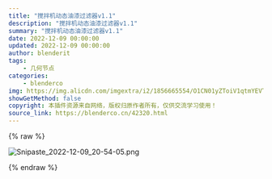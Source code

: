 ```yaml
---
title: "搅拌机动态油漆过滤器v1.1"
description: "搅拌机动态油漆过滤器v1.1"
summary: "搅拌机动态油漆过滤器v1.1"
date: 2022-12-09 00:00:00
updated: 2022-12-09 00:00:00
author: blenderit
tags: 
    - 几何节点
categories:
    - blenderco
img: https://img.alicdn.com/imgextra/i2/1856665554/O1CN01yZToiV1qtmYEVTxvX_!!1856665554.png
showGetMethod: false
copyright: 本插件资源来自网络，版权归原作者所有，仅供交流学习使用！
source_link: https://blenderco.cn/42320.html
---
```


{% raw %}
<p><img src="https://img.alicdn.com/imgextra/i2/1856665554/O1CN01yZToiV1qtmYEVTxvX_!!1856665554.png" alt="Snipaste_2022-12-09_20-54-05.png"></p>
<div style="display: none">blenderco</div>
{% endraw %}